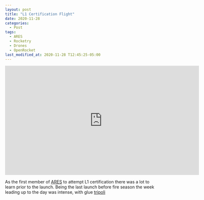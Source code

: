 ```yaml
---
layout: post
title: "L1 Certification Flight"
date: 2020-11-28
categories:
  - Post
tags:
  - ARES
  - Rocketry
  - Drones
  - OpenRocket
last_modified_at: 2020-11-28 T12:45:25-05:00
---
```


<div class="embed-responsive embed-responsive-16by9">
  <iframe width="640" height="360" src="https://www.youtube-nocookie.com/embed/oVIWelfj49c?controls=0&amp;" frameborder="0" allowfullscreen></iframe>
</div>

As the first member of [ARES](https://www.linkedin.com/company/aerospace-rocket-engineering-society) to attempt L1 certification there was a lot to learn prior to the launch. Being the last launch before fire season the week leading up to the day was intense, with glue [tripoli](http://www.tripoli.org.au/)
